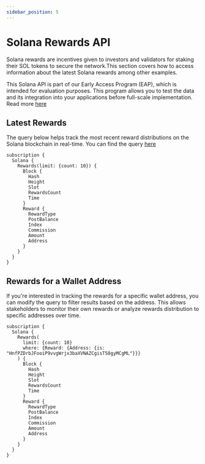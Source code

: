 ```yaml
---
sidebar_position: 5
---
```


# Solana Rewards API

Solana rewards are incentives given to investors and validators for staking their SOL tokens to secure the network.This section covers how to access information about the latest Solana rewards among other examples.

This Solana API is part of our Early Access Program (EAP), which is intended for evaluation purposes.
This program allows you to test the data and its integration into your applications before full-scale implementation. Read more [here](https://docs.bitquery.io/docs/graphql/dataset/EAP/)

<head>
<meta name="title" content="Solana Rewards API | Track Solana Staking Rewards"/>
<meta name="description" content="Easy-to-use API to track historical and realtime Solana Rewards of an Address using Bitquery's Solana Rewards API."/>
<meta name="keywords" content="Solana Rewards api, solana rewards python api, rewards api, solana rewards scan api, rewards api docs, solana rewards crypto api, rewards blockchain api,solana network api"/>
<meta name="robots" content="index, follow"/>
<meta http-equiv="Content-Type" content="text/html; charset=utf-8"/>
<meta name="language" content="English"/>

<!-- Open Graph / Facebook -->

<meta property="og:type" content="website" />
<meta
  property="og:title"
  content="Solana Rewards API | Track Solana Staking Rewards"
/>
<meta
  property="og:description"
  content="Easy-to-use API to track historical and realtime Solana Rewards of an Address using Bitquery's Solana Rewards API."
/>

<!-- Twitter -->

<meta property="twitter:card" content="summary_large_image" />
<meta property="twitter:title" content="Solana Rewards API | Track Solana Staking Rewards" />
<meta property="twitter:description" content="Easy-to-use API to track historical and realtime Solana Rewards of an Address using Bitquery's Solana Rewards API." />
</head>

## Latest Rewards

The query below helps track the most recent reward distributions on the Solana blockchain in real-time.
You can find the query [here](https://ide.bitquery.io/Latest-Solana-Rewards)

```
subscription {
  Solana {
    Rewards(limit: {count: 10}) {
      Block {
        Hash
        Height
        Slot
        RewardsCount
        Time
      }
      Reward {
        RewardType
        PostBalance
        Index
        Commission
        Amount
        Address
      }
    }
  }
}

```

## Rewards for a Wallet Address

If you're interested in tracking the rewards for a specific wallet address, you can modify the query to filter results based on the address. This allows stakeholders to monitor their own rewards or analyze rewards distribution to specific addresses over time.

```
subscription {
  Solana {
    Rewards(
      limit: {count: 10}
      where: {Reward: {Address: {is: "HnfPZDrbJFooiP9vvgWrjx3baXVNAZCgisT58gyMCgML"}}}
    ) {
      Block {
        Hash
        Height
        Slot
        RewardsCount
        Time
      }
      Reward {
        RewardType
        PostBalance
        Index
        Commission
        Amount
        Address
      }
    }
  }
}

```
